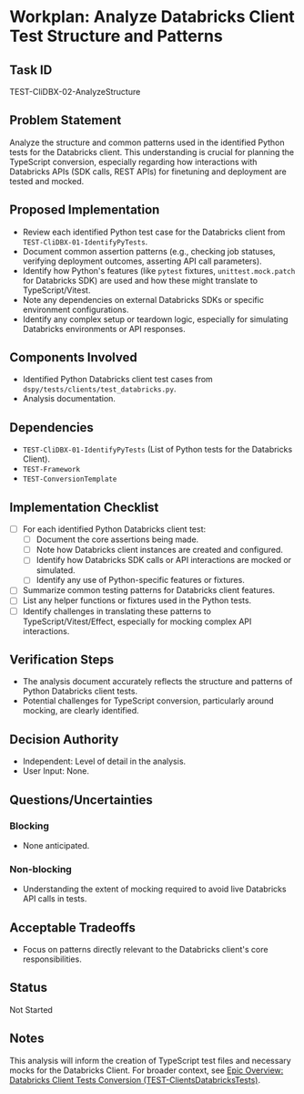 # Workplan: Analyze Databricks Client Test Structure and Patterns

## Task ID
TEST-CliDBX-02-AnalyzeStructure

## Problem Statement
Analyze the structure and common patterns used in the identified Python tests for the Databricks client. This understanding is crucial for planning the TypeScript conversion, especially regarding how interactions with Databricks APIs (SDK calls, REST APIs) for finetuning and deployment are tested and mocked.

## Proposed Implementation
- Review each identified Python test case for the Databricks client from `TEST-CliDBX-01-IdentifyPyTests`.
- Document common assertion patterns (e.g., checking job statuses, verifying deployment outcomes, asserting API call parameters).
- Identify how Python's features (like `pytest` fixtures, `unittest.mock.patch` for Databricks SDK) are used and how these might translate to TypeScript/Vitest.
- Note any dependencies on external Databricks SDKs or specific environment configurations.
- Identify any complex setup or teardown logic, especially for simulating Databricks environments or API responses.

## Components Involved
- Identified Python Databricks client test cases from `dspy/tests/clients/test_databricks.py`.
- Analysis documentation.

## Dependencies
- `TEST-CliDBX-01-IdentifyPyTests` (List of Python tests for the Databricks Client).
- `TEST-Framework`
- `TEST-ConversionTemplate`

## Implementation Checklist
- [ ] For each identified Python Databricks client test:
    - [ ] Document the core assertions being made.
    - [ ] Note how Databricks client instances are created and configured.
    - [ ] Identify how Databricks SDK calls or API interactions are mocked or simulated.
    - [ ] Identify any use of Python-specific features or fixtures.
- [ ] Summarize common testing patterns for Databricks client features.
- [ ] List any helper functions or fixtures used in the Python tests.
- [ ] Identify challenges in translating these patterns to TypeScript/Vitest/Effect, especially for mocking complex API interactions.

## Verification Steps
- The analysis document accurately reflects the structure and patterns of Python Databricks client tests.
- Potential challenges for TypeScript conversion, particularly around mocking, are clearly identified.

## Decision Authority
- Independent: Level of detail in the analysis.
- User Input: None.

## Questions/Uncertainties
### Blocking
- None anticipated.
### Non-blocking
- Understanding the extent of mocking required to avoid live Databricks API calls in tests.

## Acceptable Tradeoffs
- Focus on patterns directly relevant to the Databricks client's core responsibilities.

## Status
Not Started

## Notes
This analysis will inform the creation of TypeScript test files and necessary mocks for the Databricks Client.
For broader context, see [Epic Overview: Databricks Client Tests Conversion (TEST-ClientsDatabricksTests)](../../docs/planning/workplans/TEST-ClientsDatabricksTests.md).